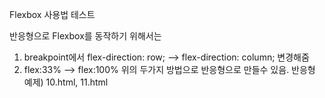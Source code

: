 Flexbox 사용법 테스트

반응형으로 Flexbox를 동작하기 위해서는 
1) breakpoint에서 flex-direction: row; --> flex-direction: column; 변경해줌
2) flex:33% --> flex:100%
위의 두가지 방법으로 반응형으로 만들수 있음.
반응형 예제) 10.html, 11.html